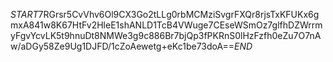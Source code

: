 $START$7RGrsr5CvVhv6Ol9CX3Go2tLLg0rbMCMziSvgrFXQr8rjsTxKFUKx6gmxA841w8K67HtFv2HleE1shANLD1TcB4VWuge7CEseWSmOz7glfhDZWrrmyFgvYcvLK5t9hnuDt8NMWe3g9c886Br7bjQp3fPKRnS0lHzFzfh0eZu7O7nAw/aDGy58Ze9Ug1DJFD/1cZoAewetg+eKc1be73doA==$END$